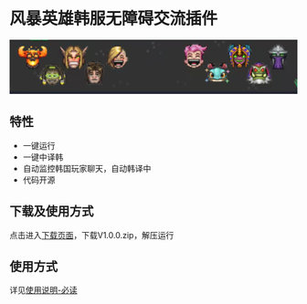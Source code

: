 # 风暴英雄韩服无障碍交流插件

![风暴英雄](image/Q版英雄.png "Q版英雄")

## 特性
+ 一键运行
+ 一键中译韩
+ 自动监控韩国玩家聊天，自动韩译中
+ 代码开源

## 下载及使用方式

点击进入[下载页面](https://github.com/cosimo17/HOSTrans/releases/tag/v1.0.0 "无障碍插件")，下载V1.0.0.zip，解压运行

## 使用方式

详见[使用说明-必读](src/使用说明-必读.md)
